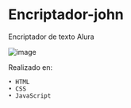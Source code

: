 # Encriptador-john
Encriptador de texto Alura 

![image](https://github.com/john-desarrollo/encriptador-john/assets/95327960/865afc2b-2a16-4cec-89b9-ca30e719ce06)

Realizado en:

    • HTML
    • CSS
    • JavaScript 


